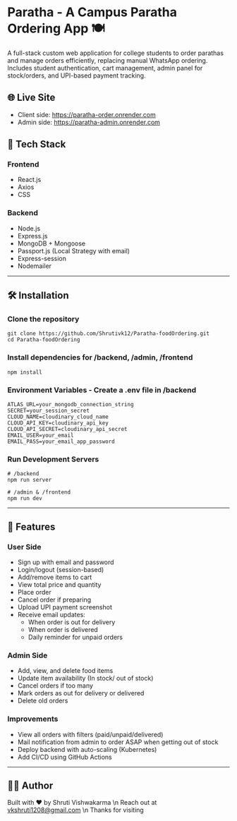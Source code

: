# Paratha - A Campus Paratha Ordering App 🍽️

A full-stack custom web application for college students to order parathas and manage orders efficiently, replacing manual WhatsApp ordering. Includes student authentication, cart management, admin panel for stock/orders, and UPI-based payment tracking.

## 🌐 Live Site
- Client side: https://paratha-order.onrender.com
- Admin side: https://paratha-admin.onrender.com

## 🔧 Tech Stack

### Frontend
- React.js
- Axios
- CSS

### Backend
- Node.js
- Express.js
- MongoDB + Mongoose
- Passport.js (Local Strategy with email)
- Express-session
- Nodemailer

---

## 🛠️ Installation

### Clone the repository
    git clone https://github.com/Shrutivk12/Paratha-foodOrdering.git
    cd Paratha-foodOrdering

### Install dependencies for /backend, /admin, /frontend
    npm install

### Environment Variables - Create a .env file in /backend
    ATLAS_URL=your_mongodb_connection_string
    SECRET=your_session_secret
    CLOUD_NAME=cloudinary_cloud_name
    CLOUD_API_KEY=cloudinary_api_key
    CLOUD_API_SECRET=cloudinary_api_secret
    EMAIL_USER=your_email
    EMAIL_PASS=your_email_app_password

### Run Development Servers
    # /backend
    npm run server

    # /admin & /frontend
    npm run dev
   
---

## 🚀 Features

### User Side
- Sign up with email and password
- Login/logout (session-based)
- Add/remove items to cart
- View total price and quantity
- Place order
- Cancel order if preparing
- Upload UPI payment screenshot
- Receive email updates:
  - When order is out for delivery
  - When order is delivered
  - Daily reminder for unpaid orders

### Admin Side
- Add, view, and delete food items
- Update item availability (In stock/ out of stock)
- Cancel orders if too many
- Mark orders as out for delivery or delivered
- Delete old orders

### Improvements
- View all orders with filters (paid/unpaid/delivered)
- Mail notification from admin to order ASAP when getting out of stock
- Deploy backend with auto-scaling (Kubernetes)
- Add CI/CD using GitHub Actions

---

## 👨‍💻 Author
Built with ❤️ by Shruti Vishwakarma \n
Reach out at vkshruti1208@gmail.com \n
Thanks for visiting
